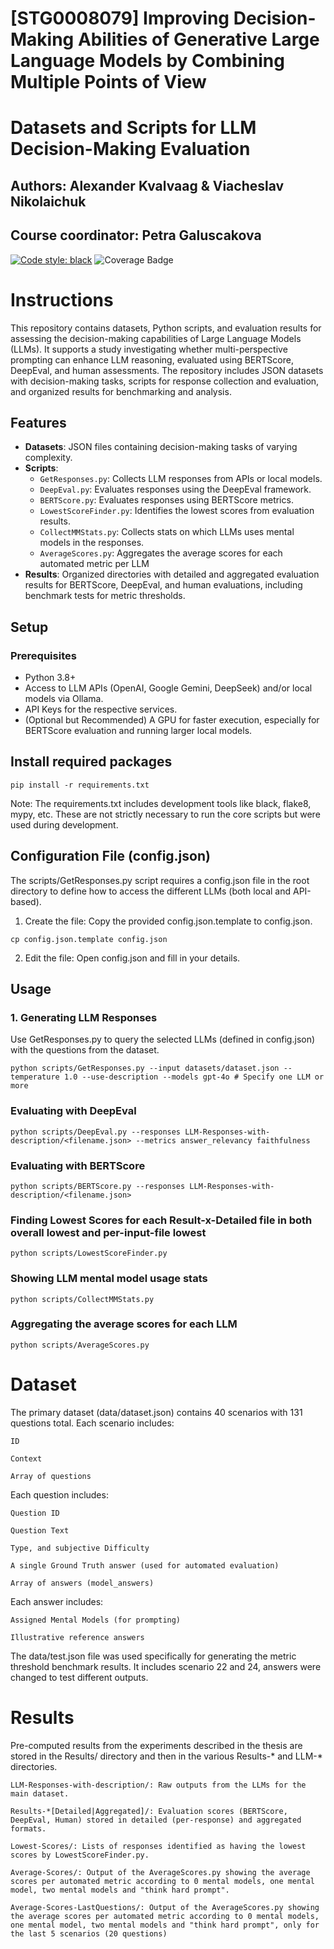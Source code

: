 # [STG0008079] Improving Decision-Making Abilities of Generative Large Language Models by Combining Multiple Points of View
# Datasets and Scripts for LLM Decision-Making Evaluation

## Authors: Alexander Kvalvaag & Viacheslav Nikolaichuk
##  Course coordinator: Petra Galuscakova

[![Code style: black](https://img.shields.io/badge/code%20style-black-000000.svg)](https://github.com/psf/black)
![Coverage Badge](https://img.shields.io/endpoint?url=https://gist.githubusercontent.com/vinaysetty/1cc32e6b43d911995bf07adb1cce4e89/raw/coverage.template-project.main.json)

# Instructions

This repository contains datasets, Python scripts, and evaluation results for assessing the decision-making capabilities of Large Language Models (LLMs). It supports a study investigating whether multi-perspective prompting can enhance LLM reasoning, evaluated using BERTScore, DeepEval, and human assessments. The repository includes JSON datasets with decision-making tasks, scripts for response collection and evaluation, and organized results for benchmarking and analysis.

## Features

- **Datasets**: JSON files containing decision-making tasks of varying complexity.
- **Scripts**:
  - `GetResponses.py`: Collects LLM responses from APIs or local models.
  - `DeepEval.py`: Evaluates responses using the DeepEval framework.
  - `BERTScore.py`: Evaluates responses using BERTScore metrics.
  - `LowestScoreFinder.py`: Identifies the lowest scores from evaluation results.
  - `CollectMMStats.py`: Collects stats on which LLMs uses mental models in the responses.
  - `AverageScores.py`: Aggregates the average scores for each automated metric per LLM
- **Results**: Organized directories with detailed and aggregated evaluation results for BERTScore, DeepEval, and human evaluations, including benchmark tests for metric thresholds.

## Setup

### Prerequisites

*   Python 3.8+
*   Access to LLM APIs (OpenAI, Google Gemini, DeepSeek) and/or local models via Ollama.
*   API Keys for the respective services.
*   (Optional but Recommended) A GPU for faster execution, especially for BERTScore evaluation and running larger local models.

## Install required packages
```console
pip install -r requirements.txt
```

Note: The requirements.txt includes development tools like black, flake8, mypy, etc. These are not strictly necessary to run the core scripts but were used during development.

## Configuration File (config.json)

The scripts/GetResponses.py script requires a config.json file in the root directory to define how to access the different LLMs (both local and API-based).

1. Create the file: Copy the provided config.json.template to config.json.

```console
cp config.json.template config.json
```

2. Edit the file: Open config.json and fill in your details.

## Usage

### 1. Generating LLM Responses
   
Use GetResponses.py to query the selected LLMs (defined in config.json) with the questions from the dataset.

```console
python scripts/GetResponses.py --input datasets/dataset.json --temperature 1.0 --use-description --models gpt-4o # Specify one LLM or more
```

### Evaluating with DeepEval

```console
python scripts/DeepEval.py --responses LLM-Responses-with-description/<filename.json> --metrics answer_relevancy faithfulness
```

### Evaluating with BERTScore

```console
python scripts/BERTScore.py --responses LLM-Responses-with-description/<filename.json>
```
### Finding Lowest Scores for each Result-x-Detailed file in both overall lowest and per-input-file lowest

```console
python scripts/LowestScoreFinder.py 
```

### Showing LLM mental model usage stats

```console
python scripts/CollectMMStats.py
```

### Aggregating the average scores for each LLM

```console
python scripts/AverageScores.py
```

# Dataset

The primary dataset (data/dataset.json) contains 40 scenarios with 131 questions total. Each scenario includes:

    ID

    Context

    Array of questions

Each question includes:

    Question ID 
    
    Question Text

    Type, and subjective Difficulty

    A single Ground Truth answer (used for automated evaluation)

    Array of answers (model_answers)

Each answer includes:

    Assigned Mental Models (for prompting)

    Illustrative reference answers


The data/test.json file was used specifically for generating the metric threshold benchmark results. It includes scenario 22 and 24, answers were changed to test different outputs.

# Results

Pre-computed results from the experiments described in the thesis are stored in the Results/ directory and then in the various Results-* and LLM-* directories.

    LLM-Responses-with-description/: Raw outputs from the LLMs for the main dataset.

    Results-*[Detailed|Aggregated]/: Evaluation scores (BERTScore, DeepEval, Human) stored in detailed (per-response) and aggregated formats.

    Lowest-Scores/: Lists of responses identified as having the lowest scores by LowestScoreFinder.py.

    Average-Scores/: Output of the AverageScores.py showing the average scores per automated metric according to 0 mental models, one mental model, two mental models and "think hard prompt".

    Average-Scores-LastQuestions/: Output of the AverageScores.py showing the average scores per automated metric according to 0 mental models, one mental model, two mental models and "think hard prompt", only for the last 5 scenarios (20 questions)
